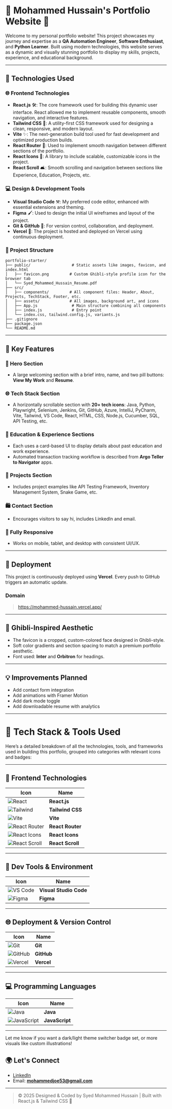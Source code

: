 # 🌟 Mohammed Hussain's Portfolio Website 🎉

Welcome to my personal portfolio website! This project showcases my journey and expertise as a **QA Automation Engineer**, **Software Enthusiast**, and **Python Learner**. Built using modern technologies, this website serves as a dynamic and visually stunning portfolio to display my skills, projects, experience, and educational background.

---

## 🔧 Technologies Used

### 🌐 Frontend Technologies
- **React.js** 🛠️: The core framework used for building this dynamic user interface. React allowed me to implement reusable components, smooth navigation, and interactive features.
- **Tailwind CSS** 🌟: A utility-first CSS framework used for designing a clean, responsive, and modern layout.
- **Vite** ✨: The next-generation build tool used for fast development and optimized production builds.
- **React Router** 📍: Used to implement smooth navigation between different sections of the portfolio.
- **React Icons** 🎨: A library to include scalable, customizable icons in the project.
- **React Scroll** 🛋️: Smooth scrolling and navigation between sections like Experience, Education, Projects, etc.

### 💻 Design & Development Tools
- **Visual Studio Code** ⚒️: My preferred code editor, enhanced with essential extensions and theming.
- **Figma** 🖌️: Used to design the initial UI wireframes and layout of the project.
- **Git & GitHub** 💎: For version control, collaboration, and deployment.
- **Vercel** 🚀: The project is hosted and deployed on Vercel using continuous deployment.

### 📁 Project Structure
```
portfolio-starter/
├── public/                  # Static assets like images, favicon, and index.html
│   ├── favicon.png         # Custom Ghibli-style profile icon for the browser tab
│   └── Syed_Mohammed_Hussain_Resume.pdf
├── src/
│   ├── components/         # All component files: Header, About, Projects, TechStack, Footer, etc.
│   ├── assets/             # All images, background art, and icons
│   ├── App.js               # Main structure combining all components
│   ├── index.js             # Entry point
│   └── index.css, tailwind.config.js, variants.js
├── .gitignore
├── package.json
└── README.md
```

---

## 🎉 Key Features

### 🌟 Hero Section
- A large welcoming section with a brief intro, name, and two pill buttons: **View My Work** and **Resume**.

### 🌐 Tech Stack Section
- A horizontally scrollable section with **20+ tech icons**: Java, Python, Playwright, Selenium, Jenkins, Git, GitHub, Azure, IntelliJ, PyCharm, Vite, Tailwind, VS Code, React, HTML, CSS, Node.js, Cucumber, SQL, API Testing, etc.

### 🏫 Education & Experience Sections
- Each uses a card-based UI to display details about past education and work experience.
- Automated transaction tracking workflow is described from **Argo Teller to Navigator** apps.

### 🔢 Projects Section
- Includes project examples like API Testing Framework, Inventory Management System, Snake Game, etc.

### 🛍️ Contact Section
- Encourages visitors to say hi, includes LinkedIn and email.

### 📱 Fully Responsive
- Works on mobile, tablet, and desktop with consistent UI/UX.

---

## 🚀 Deployment
This project is continuously deployed using **Vercel**. Every push to GitHub triggers an automatic update.

### Domain
> https://mohammed-hussain.vercel.app/

---

## 🎨 Ghibli-Inspired Aesthetic

- The favicon is a cropped, custom-colored face designed in Ghibli-style.
- Soft color gradients and section spacing to match a premium portfolio aesthetic.
- Font used: **Inter** and **Orbitron** for headings.

---

## 💡 Improvements Planned
- Add contact form integration
- Add animations with Framer Motion
- Add dark mode toggle
- Add downloadable resume with analytics

---
# 🧠 Tech Stack & Tools Used

Here’s a detailed breakdown of all the technologies, tools, and frameworks used in building this portfolio, grouped into categories with relevant icons and badges:

---

## 🚀 Frontend Technologies

| Icon | Name |
|------|------|
| ![React](https://img.shields.io/badge/React-20232A?style=for-the-badge&logo=react&logoColor=61DAFB) | **React.js** |
| ![Tailwind](https://img.shields.io/badge/TailwindCSS-06B6D4?style=for-the-badge&logo=tailwindcss&logoColor=white) | **Tailwind CSS** |
| ![Vite](https://img.shields.io/badge/Vite-646CFF?style=for-the-badge&logo=vite&logoColor=white) | **Vite** |
| ![React Router](https://img.shields.io/badge/React_Router-CA4245?style=for-the-badge&logo=reactrouter&logoColor=white) | **React Router** |
| ![React Icons](https://img.shields.io/badge/React_Icons-61DAFB?style=for-the-badge&logo=react&logoColor=white) | **React Icons** |
| ![React Scroll](https://img.shields.io/badge/React_Scroll-292D3E?style=for-the-badge&logo=react&logoColor=white) | **React Scroll** |

---

## 🧰 Dev Tools & Environment

| Icon | Name |
|------|------|
| ![VS Code](https://img.shields.io/badge/VSCode-007ACC?style=for-the-badge&logo=visual-studio-code&logoColor=white) | **Visual Studio Code** |
| ![Figma](https://img.shields.io/badge/Figma-F24E1E?style=for-the-badge&logo=figma&logoColor=white) | **Figma** |

---

## 🌐 Deployment & Version Control

| Icon | Name |
|------|------|
| ![Git](https://img.shields.io/badge/Git-F05032?style=for-the-badge&logo=git&logoColor=white) | **Git** |
| ![GitHub](https://img.shields.io/badge/GitHub-181717?style=for-the-badge&logo=github&logoColor=white) | **GitHub** |
| ![Vercel](https://img.shields.io/badge/Vercel-000000?style=for-the-badge&logo=vercel&logoColor=white) | **Vercel** |


---

## 💻 Programming Languages

| Icon | Name |
|------|------|
| ![Java](https://img.shields.io/badge/Java-ED8B00?style=for-the-badge&logo=java&logoColor=white) | **Java** |
| ![JavaScript](https://img.shields.io/badge/JavaScript-F7DF1E?style=for-the-badge&logo=javascript&logoColor=black) | **JavaScript** |

---

Let me know if you want a dark/light theme switcher badge set, or more visuals like custom illustrations!


## 🌍 Let's Connect

- [LinkedIn](https://linkedin.com/in/syed-mohammed-hussain-8b385b209)
- Email: **mohammedjoe53@gmail.com**

---

> © 2025 Designed & Coded by Syed Mohammed Hussain | Built with React.js & Tailwind CSS 🤠


